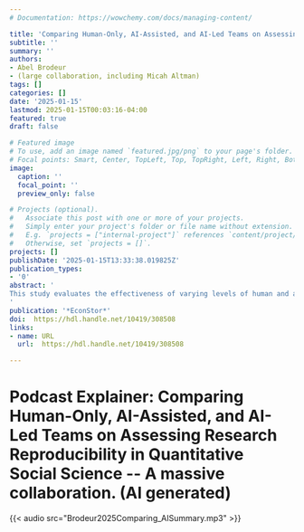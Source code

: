 ```yaml
---
# Documentation: https://wowchemy.com/docs/managing-content/

title: 'Comparing Human-Only, AI-Assisted, and AI-Led Teams on Assessing Research Reproducibility in Quantitative Social Science'
subtitle: ''
summary: ''
authors:
- Abel Brodeur
- (large collaboration, including Micah Altman)
tags: []
categories: []
date: '2025-01-15'
lastmod: 2025-01-15T00:03:16-04:00
featured: true
draft: false

# Featured image
# To use, add an image named `featured.jpg/png` to your page's folder.
# Focal points: Smart, Center, TopLeft, Top, TopRight, Left, Right, BottomLeft, Bottom, BottomRight.
image:
  caption: ''
  focal_point: ''
  preview_only: false

# Projects (optional).
#   Associate this post with one or more of your projects.
#   Simply enter your project's folder or file name without extension.
#   E.g. `projects = ["internal-project"]` references `content/project/deep-learning/index.md`.
#   Otherwise, set `projects = []`.
projects: []
publishDate: '2025-01-15T13:33:38.019825Z'
publication_types:
- '0'
abstract: '
This study evaluates the effectiveness of varying levels of human and artificial intelligence (AI) integration in reproducibility assessments of quantitative social science research. We computationally reproduced quantitative results from published articles in the social sciences with 288 researchers, randomly assigned to 103 teams across three groups - human-only teams, AI-assisted teams and teams whose task was to minimally guide an AI to conduct reproducibility checks (the "AI-led" approach). Findings reveal that when working independently, human teams matched the reproducibility success rates of teams using AI assistance, while both groups substantially outperformed AI-led approaches (with human teams achieving 57 percentage points higher success rates than AI-led teams, 𝒑 < 0.001). Human teams were particularly effective at identifying serious problems in the analysis: they found significantly more major errors compared to both AI-assisted teams (0.7 more errors per team, 𝒑 = 0.017) and AI-led teams (1.1 more errors per team, 𝒑 < 0.001). AI-assisted teams demonstrated an advantage over more automated approaches, detecting 0.4 more major errors per team than AI-led teams ( 𝒑 = 0.029), though still significantly fewer than human-only teams. Finally, both human and AI-assisted teams significantly outperformed AIled approaches in both proposing (25 percentage points difference, 𝒑 = 0.017) and implementing (33 percentage points difference, 𝒑 = 0.005) comprehensive robustness checks. These results underscore both the strengths and limitations of AI assistance in research reproduction and suggest that despite impressive advancements in AI capability, key aspects of the research publication process still require human substantial human involvement.
'
publication: '*EconStor*'
doi:  https://hdl.handle.net/10419/308508
links:
- name: URL
  url:  https://hdl.handle.net/10419/308508

---
```


# Podcast Explainer: Comparing Human-Only, AI-Assisted, and AI-Led Teams on Assessing Research Reproducibility in Quantitative Social Science -- A massive collaboration. (AI generated)

{{< audio src="Brodeur2025Comparing_AISummary.mp3" >}}

